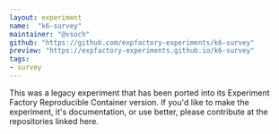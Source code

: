 ```yaml
---
layout: experiment
name:  "k6-survey"
maintainer: "@vsoch"
github: "https://github.com/expfactory-experiments/k6-survey"
preview: "https://expfactory-experiments.github.io/k6-survey"
tags:
- survey
---
```


This was a legacy experiment that has been ported into its Experiment Factory Reproducible Container version. If you'd like to make the experiment, it's documentation, or use better, please contribute at the repositories linked here.
